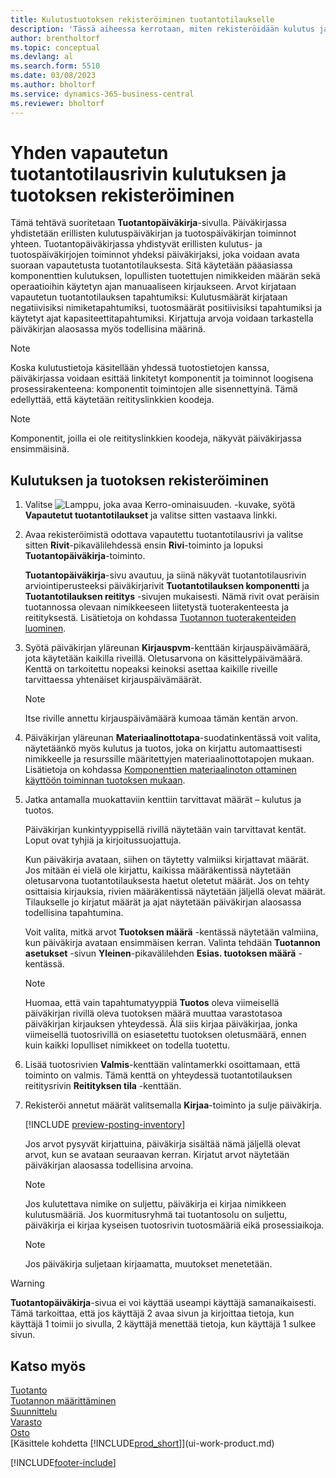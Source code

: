 ```yaml
---
title: Kulutustuotoksen rekisteröiminen tuotantotilaukselle
description: 'Tässä aiheessa kerrotaan, miten rekisteröidään kulutus ja tuotos vapautetun tuotantotilauksen riville, jota tarkastellaan Tuotantopäiväkirja-sivulla.'
author: brentholtorf
ms.topic: conceptual
ms.devlang: al
ms.search.form: 5510
ms.date: 03/08/2023
ms.author: bholtorf
ms.service: dynamics-365-business-central
ms.reviewer: bholtorf
---
```

# <a name="register-consumption-and-output-for-one-released-production-order-line"></a>Yhden vapautetun tuotantotilausrivin kulutuksen ja tuotoksen rekisteröiminen

Tämä tehtävä suoritetaan **Tuotantopäiväkirja**-sivulla. Päiväkirjassa yhdistetään erillisten kulutuspäiväkirjan ja tuotospäiväkirjan toiminnot yhteen. Tuotantopäiväkirjassa yhdistyvät erillisten kulutus- ja tuotospäiväkirjojen toiminnot yhdeksi päiväkirjaksi, joka voidaan avata suoraan vapautetusta tuotantotilauksesta. Sitä käytetään pääasiassa komponenttien kulutuksen, lopullisten tuotettujen nimikkeiden määrän sekä operaatioihin käytetyn ajan manuaaliseen kirjaukseen. Arvot kirjataan vapautetun tuotantotilauksen tapahtumiksi: Kulutusmäärät kirjataan negatiivisiksi nimiketapahtumiksi, tuotosmäärät positiivisiksi tapahtumiksi ja käytetyt ajat kapasiteettitapahtumiksi. Kirjattuja arvoja voidaan tarkastella päiväkirjan alaosassa myös todellisina määrinä.  

> [!NOTE]  
> Koska kulutustietoja käsitellään yhdessä tuotostietojen kanssa, päiväkirjassa voidaan esittää linkitetyt komponentit ja toiminnot loogisena prosessirakenteena: komponentit toimintojen alle sisennettyinä. Tämä edellyttää, että käytetään reitityslinkkien koodeja.  

> [!NOTE]  
> Komponentit, joilla ei ole reitityslinkkien koodeja, näkyvät päiväkirjassa ensimmäisinä.  

## <a name="to-register-consumption-and-output"></a>Kulutuksen ja tuotoksen rekisteröiminen

1. Valitse ![Lamppu, joka avaa Kerro-ominaisuuden.](media/ui-search/search_small.png "Kerro, mitä haluat tehdä") -kuvake, syötä **Vapautetut tuotantotilaukset** ja valitse sitten vastaava linkki.  
2. Avaa rekisteröimistä odottava vapautettu tuotantotilausrivi ja valitse sitten **Rivit**-pikavälilehdessä ensin **Rivi**-toiminto ja lopuksi **Tuotantopäiväkirja**-toiminto.  

    **Tuotantopäiväkirja**-sivu avautuu, ja siinä näkyvät tuotantotilausrivin arviointiperusteeksi päiväkirjarivit **Tuotantotilauksen komponentti** ja **Tuotantotilauksen reititys** -sivujen mukaisesti. Nämä rivit ovat peräisin tuotannossa olevaan nimikkeeseen liitetystä tuoterakenteesta ja reitityksestä.  Lisätietoja on kohdassa [Tuotannon tuoterakenteiden luominen](production-how-to-create-routings.md).  

3. Syötä päiväkirjan yläreunan **Kirjauspvm**-kenttään kirjauspäivämäärä, jota käytetään kaikilla riveillä. Oletusarvona on käsittelypäivämäärä. Kenttä on tarkoitettu nopeaksi keinoksi asettaa kaikille riveille tarvittaessa yhtenäiset kirjauspäivämäärät.  

    > [!NOTE]  
    >  Itse riville annettu kirjauspäivämäärä kumoaa tämän kentän arvon.  

4. Päiväkirjan yläreunan **Materiaalinottotapa**-suodatinkentässä voit valita, näytetäänkö myös kulutus ja tuotos, joka on kirjattu automaattisesti nimikkeelle ja resurssille määritettyjen materiaalinottotapojen mukaan. Lisätietoja on kohdassa [Komponenttien materiaalinoton ottaminen käyttöön toiminnan tuotoksen mukaan](production-how-to-flush-components-according-to-operation-output.md).

5. Jatka antamalla muokattaviin kenttiin tarvittavat määrät – kulutus ja tuotos.  
  
    Päiväkirjan kunkintyyppisellä rivillä näytetään vain tarvittavat kentät. Loput ovat tyhjiä ja kirjoitussuojattuja.  

    Kun päiväkirja avataan, siihen on täytetty valmiiksi kirjattavat määrät. Jos mitään ei vielä ole kirjattu, kaikissa määräkentissä näytetään oletusarvona tuotantotilauksesta haetut oletetut määrät. Jos on tehty osittaisia kirjauksia, rivien määräkentissä näytetään jäljellä olevat määrät. Tilaukselle jo kirjatut määrät ja ajat näytetään päiväkirjan alaosassa todellisina tapahtumina.  

    Voit valita, mitkä arvot **Tuotoksen määrä** -kentässä näytetään valmiina, kun päiväkirja avataan ensimmäisen kerran. Valinta tehdään **Tuotannon asetukset** -sivun **Yleinen**-pikavälilehden **Esias. tuotoksen määrä** -kentässä.

    > [!NOTE]  
    >  Huomaa, että vain tapahtumatyyppiä **Tuotos** oleva viimeisellä päiväkirjan rivillä oleva tuotoksen määrä muuttaa varastotasoa päiväkirjan kirjauksen yhteydessä. Älä siis kirjaa päiväkirjaa, jonka viimeisellä tuotosrivillä on esiasetettu tuotoksen oletusmäärä, ennen kuin kaikki lopulliset nimikkeet on todella tuotettu.  

6. Lisää tuotosrivien **Valmis**-kenttään valintamerkki osoittamaan, että toiminto on valmis. Tämä kenttä on yhteydessä tuotantotilauksen reititysrivin **Reitityksen tila** -kenttään.  
7. Rekisteröi annetut määrät valitsemalla **Kirjaa**-toiminto ja sulje päiväkirja.  

    [!INCLUDE [preview-posting-inventory](includes/preview-posting-inventory.md)]

    Jos arvot pysyvät kirjattuina, päiväkirja sisältää nämä jäljellä olevat arvot, kun se avataan seuraavan kerran. Kirjatut arvot näytetään päiväkirjan alaosassa todellisina arvoina.  

    > [!NOTE]  
    >   Jos kulutettava nimike on suljettu, päiväkirja ei kirjaa nimikkeen kulutusmääriä. Jos kuormitusryhmä tai tuotantosolu on suljettu, päiväkirja ei kirjaa kyseisen tuotosrivin tuotosmääriä eikä prosessiaikoja.  

    > [!NOTE]  
    > Jos päiväkirja suljetaan kirjaamatta, muutokset menetetään.  

> [!WARNING]  
> **Tuotantopäiväkirja**-sivua ei voi käyttää useampi käyttäjä samanaikaisesti. Tämä tarkoittaa, että jos käyttäjä 2 avaa sivun ja kirjoittaa tietoja, kun käyttäjä 1 toimii jo sivulla, 2 käyttäjä menettää tietoja, kun käyttäjä 1 sulkee sivun.  

## <a name="see-also"></a>Katso myös

[Tuotanto](production-manage-manufacturing.md)  
[Tuotannon määrittäminen](production-configure-production-processes.md)  
[Suunnittelu](production-planning.md)  
[Varasto](inventory-manage-inventory.md)  
[Osto](purchasing-manage-purchasing.md)  
[Käsittele kohdetta [!INCLUDE[prod_short](includes/prod_short.md)]](ui-work-product.md)

[!INCLUDE[footer-include](includes/footer-banner.md)]
